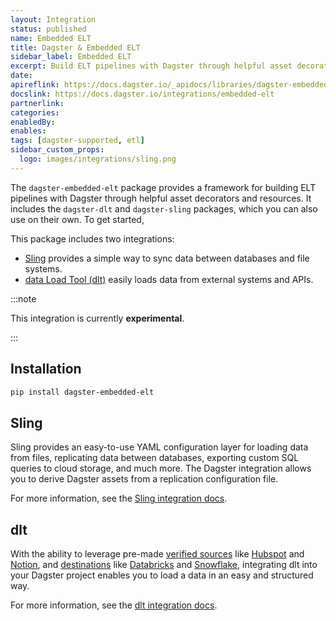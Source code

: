 ```yaml
---
layout: Integration
status: published
name: Embedded ELT
title: Dagster & Embedded ELT
sidebar_label: Embedded ELT
excerpt: Build ELT pipelines with Dagster through helpful asset decorators and resources
date:
apireflink: https://docs.dagster.io/_apidocs/libraries/dagster-embedded-elt
docslink: https://docs.dagster.io/integrations/embedded-elt
partnerlink:
categories:
enabledBy:
enables:
tags: [dagster-supported, etl]
sidebar_custom_props:
  logo: images/integrations/sling.png
---
```


The `dagster-embedded-elt` package provides a framework for building ELT pipelines with Dagster through helpful asset decorators and resources. It includes the `dagster-dlt` and `dagster-sling` packages, which you can also use on their own. To get started, 

This package includes two integrations:

- [Sling](https://slingdata.io) provides a simple way to sync data between databases and file systems.
- [data Load Tool (dlt)](https://dlthub.com) easily loads data from external systems and APIs.

:::note

This integration is currently **experimental**.

:::

## Installation

```bash
pip install dagster-embedded-elt
```

## Sling

Sling provides an easy-to-use YAML configuration layer for loading data from files, replicating data between databases, exporting custom SQL queries to cloud storage, and much more. The Dagster integration allows you to derive Dagster assets from a replication configuration file.

For more information, see the [Sling integration docs](sling).

## dlt

With the ability to leverage pre-made [verified sources](https://dlthub.com/docs/dlt-ecosystem/verified-sources/) like [Hubspot](https://dlthub.com/docs/dlt-ecosystem/verified-sources/hubspot) and [Notion](https://dlthub.com/docs/dlt-ecosystem/verified-sources/notion), and [destinations](https://dlthub.com/docs/dlt-ecosystem/destinations/) like [Databricks](https://dlthub.com/docs/dlt-ecosystem/destinations/databricks) and [Snowflake](https://dlthub.com/docs/dlt-ecosystem/destinations/snowflake), integrating dlt into your Dagster project enables you to load a data in an easy and structured way.

For more information, see the [dlt integration docs](dlt).
